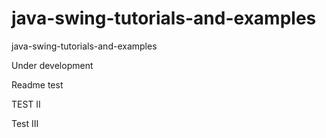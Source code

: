 # java-swing-tutorials-and-examples

java-swing-tutorials-and-examples

Under development

Readme test


TEST II

Test III
